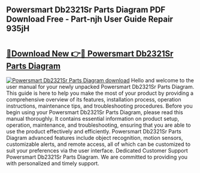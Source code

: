 ## Powersmart Db2321Sr Parts Diagram PDF Download Free - Part-njh User Guide Repair 935jH

# <h2><a href="http://dfi7bxd.blite.top/?on=Powersmart+Db2321Sr+Parts+Diagram">🔗Download New 👉🔴 Powersmart Db2321Sr Parts Diagram</a></h2>

[![Powersmart Db2321Sr Parts Diagram download](https://i.imgur.com/lujVjoI.png)](http://dfi7bxd.blite.top/?on=Powersmart+Db2321Sr+Parts+Diagram)
Hello and welcome to the user manual for your newly unpacked Powersmart Db2321Sr Parts Diagram. This guide is here to help you make the most of your product by providing a comprehensive overview of its features, installation process, operation instructions, maintenance tips, and troubleshooting procedures. Before you begin using your Powersmart Db2321Sr Parts Diagram, please read this manual thoroughly. It contains essential information on product setup, operation, maintenance, and troubleshooting, ensuring that you are able to use the product effectively and efficiently. Powersmart Db2321Sr Parts Diagram advanced features include object recognition, motion sensors, customizable alerts, and remote access, all of which can be customized to suit your preferences via the user interface. Dedicated Customer Support Powersmart Db2321Sr Parts Diagram. We are committed to providing you with personalized and timely support.
